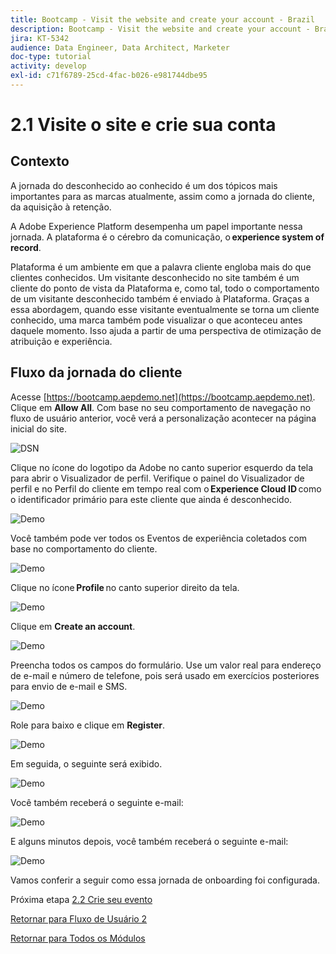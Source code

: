 ```yaml
---
title: Bootcamp - Visit the website and create your account - Brazil
description: Bootcamp - Visit the website and create your account - Brazil
jira: KT-5342
audience: Data Engineer, Data Architect, Marketer
doc-type: tutorial
activity: develop
exl-id: c71f6789-25cd-4fac-b026-e981744dbe95
---
```

# 2.1 Visite o site e crie sua conta

## Contexto

A jornada do desconhecido ao conhecido é um dos tópicos mais importantes para as marcas atualmente, assim como a jornada do cliente, da aquisição à retenção. 

A Adobe Experience Platform desempenha um papel importante nessa jornada. A plataforma é o cérebro da comunicação, o **experience system of record**. 

Plataforma é um ambiente em que a palavra cliente engloba mais do que clientes conhecidos. Um visitante desconhecido no site também é um cliente do ponto de vista da Plataforma e, como tal, todo o comportamento de um visitante desconhecido também é enviado à Plataforma. Graças a essa abordagem, quando esse visitante eventualmente se torna um cliente conhecido, uma marca também pode visualizar o que aconteceu antes daquele momento. Isso ajuda a partir de uma perspectiva de otimização de atribuição e experiência. 

## Fluxo da jornada do cliente

Acesse [https://bootcamp.aepdemo.net](https://bootcamp.aepdemo.net). Clique em **Allow All**. Com base no seu comportamento de navegação no fluxo de usuário anterior, você verá a personalização acontecer na página inicial do site. 

![DSN](./images/web8.png)

Clique no ícone do logotipo da Adobe no canto superior esquerdo da tela para abrir o Visualizador de perfil. Verifique o painel do Visualizador de perfil e no Perfil do cliente em tempo real com o **Experience Cloud ID** como o identificador primário para este cliente que ainda é desconhecido. 
  
![Demo](./images/pv1.png)

Você também pode ver todos os Eventos de experiência coletados com base no comportamento do cliente.

![Demo](./images/pv3.png)

Clique no ícone **Profile** no canto superior direito da tela.

![Demo](./images/pv4.png)

Clique em **Create an account**.
  
![Demo](./images/pv5.png)
  
Preencha todos os campos do formulário. Use um valor real para endereço de e-mail e número de telefone, pois será usado em exercícios posteriores para envio de e-mail e SMS.
  
![Demo](./images/pv7.png)
  
Role para baixo e clique em **Register**.
  
![Demo](./images/pv8.png)

Em seguida, o seguinte será exibido. 

![Demo](./images/pv9.png)

Você também receberá o seguinte e-mail:

![Demo](./images/pv10.png)

E alguns minutos depois, você também receberá o seguinte e-mail: 

![Demo](./images/pv11.png)

Vamos conferir a seguir como essa jornada de onboarding foi configurada.

Próxima etapa [2.2 Crie seu evento](./ex2.md)

[Retornar para Fluxo de Usuário 2](./uc2.md)

[Retornar para Todos os Módulos](../../overview.md)
